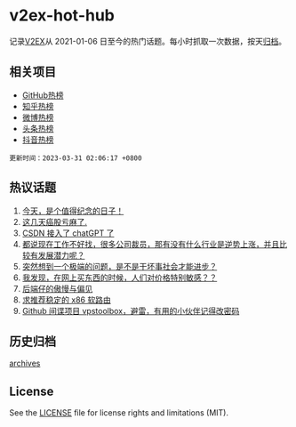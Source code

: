 # v2ex-hot-hub

 记录[V2EX](https://www.v2ex.com/)从 2021-01-06 日至今的热门话题。每小时抓取一次数据，按天[归档](archives)。
 
 ## 相关项目

- [GitHub热榜](https://github.com/it985/github-hot-hub)
- [知乎热榜](https://github.com/it985/zhihu-hot-hub)
- [微博热榜](https://github.com/it985/weibo-hot-hub)
- [头条热榜](https://github.com/it985/toutiao-hot-hub)
- [抖音热榜](https://github.com/it985/douyin-hot-hub)


 `更新时间：2023-03-31 02:06:17 +0800`

## 热议话题

1. [今天，是个值得纪念的日子！](https://www.v2ex.com/t/928440)
1. [这几天癌股亏麻了.](https://www.v2ex.com/t/928378)
1. [CSDN 接入了 chatGPT 了](https://www.v2ex.com/t/928501)
1. [都说现在工作不好找，很多公司裁员，那有没有什么行业是逆势上涨，并且比较有发展潜力呢？](https://www.v2ex.com/t/928361)
1. [突然想到一个极端的问题，是不是干坏事社会才能进步？](https://www.v2ex.com/t/928521)
1. [我发现，在网上买东西的时候，人们对价格特别敏感？？](https://www.v2ex.com/t/928346)
1. [后端仔的傲慢与偏见](https://www.v2ex.com/t/928384)
1. [求推荐稳定的 x86 软路由](https://www.v2ex.com/t/928360)
1. [Github 间谍项目 vpstoolbox，避雷，有用的小伙伴记得改密码](https://www.v2ex.com/t/928400)

## 历史归档

[archives](archives)

## License

See the [LICENSE](LICENSE) file for license rights and limitations (MIT).
